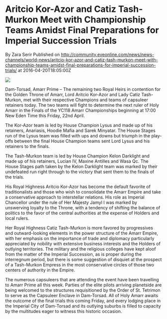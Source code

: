 # Aritcio Kor-Azor and Catiz Tash-Murkon Meet with Championship Teams Amidst Final Preparations for Imperial Succession Trials
By Zara Serir
Published on http://community.eveonline.com/news/news-channels/world-news/aritcio-kor-azor-and-catiz-tash-murkon-meet-with-championship-teams-amidst-final-preparations-for-imperial-succession-trials/ at 2016-04-20T18:05:00Z

![](http://web.ccpgamescdn.com/newssystem/media/68767/1/AMARR.png)

Dam-Torsad, Amarr Prime – The remaining two Royal Heirs in contention for the Golden Throne of Amarr, Lord Aritcio Kor-Azor and Lady Catiz Tash-Murkon, met with their respective Champions and teams of capsuleer retainers today. The two teams will fight to determine the next ruler of Holy Amarr in the Finals of the YC118 Amarr Championships beginning at 17:00 New Eden Time this Friday, 22nd April.

The Kor-Azor team is led by House Champion Lysus and made up of his retainers, Anariasis, Hoodie Mafia and Sarek Minyatar. The House Stages run of the Lysus team was filled with ups and downs but triumph in the play-offs between the final House Champion teams sent Lord Lysus and his retainers to the finals.

The Tash-Murkon team is led by House Champion Kelon Darklight and made up of his retainers, Lucian IV, Maxine Antilles and Wasa Qc. The House Stages path taken by the Kelon Darklight team was marked by their undefeated run right through to the victory that sent them to the finals of the trials.

His Royal Highness Aritcio Kor-Azor has become the default favorite of traditionalists and those who wish to consolidate the Amarr Empire and take a conservative approach to interstellar relations. His role as Imperial Chancellor under the rule of Her Majesty Jamyl I was marked by unswerving loyalty to the Throne, with a tendency of shifting the balance of politics to the favor of the central authorities at the expense of Holders and local rulers.

Her Royal Highness Catiz Tash-Murkon is more favored by progressives and outward-looking elements in the power structure of the Amarr Empire, with her emphasis on the importance of trade and diplomacy particularly appreciated by nobility with extensive business interests and the Holders of outlying territories. The military and the religious colleges have kept aloof from the matter of the Imperial Succession, as is proper during the interregnum period, but there is some suggestion of disquiet at the prospect of a Tash-Murkon Empress in the most conservative circles of those two centers of authority in the Empire.

The numerous capsuleers that are attending the event have been travelling to Amarr Prime all this week. Parties of the elite pilots arriving planetside are being welcomed to the structures requisitioned by the Order of St. Tetrimon to serve as the Capsuleer Enclave in Dam-Torsad. All of Holy Amarr awaits the outcome of the final trials this coming Friday, and every lodging place in the Imperial City of Dam-Torsad and its outlying suburbs is filled to capacity by the multitudes eager to witness this historic occasion.

